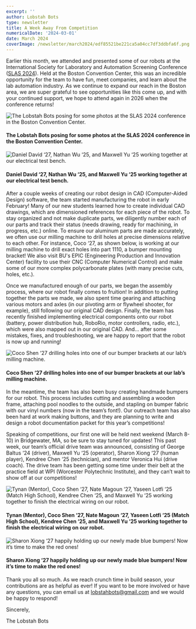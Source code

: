 ```yaml
---
excerpt: ''
author: Lobstah Bots
type: newsletter
title: A Week Away From Competition
numericalDate: '2024-03-01'
date: March 2024
coverImage: /newsletter/march2024/edf85521be221ca5a04cc7df3ddbfa6f.png
---
```


Earlier this month, we attended and presented some of our robots at the International Society for Laboratory and Automation Screening Conference ([SLAS 2024](https://www.slas.org/events-calendar/slas2024-international-conference-and-exhibition/)). Held at the Boston Convention Center, this was an incredible opportunity for the team to have fun, meet companies, and learn about the lab automation industry. As we continue to expand our reach in the Boston area, we are super grateful to see opportunities like this come up, and with your continued support, we hope to attend again in 2026 when the conference returns!

![The Lobstah Bots posing for some photos at the SLAS 2024 conference in the Boston Convention Center.](/newsletter/march2024/edf85521be221ca5a04cc7df3ddbfa6f.png)
#### The Lobstah Bots posing for some photos at the SLAS 2024 conference in the Boston Convention Center.

![Daniel David ‘27, Nathan Wu ‘25, and Maxwell Yu ‘25 working together at our electrical test bench.](/newsletter/march2024/37e6468ede94d01482c353814889410d.jpg)
#### Daniel David ‘27, Nathan Wu ‘25, and Maxwell Yu ‘25 working together at our electrical test bench.

After a couple weeks of creating our robot design in CAD (Computer-Aided Design) software, the team started manufacturing the robot in early February! Many of our new students learned how to create individual CAD drawings, which are dimensioned references for each piece of the robot. To stay organized and not make duplicate parts, we diligently number each of our parts and track their status (needs drawing, ready for machining, in progress, etc.) online. To ensure our aluminum parts are made accurately, we often use our milling machine to drill holes at precise dimensions relative to each other. For instance, Coco ‘27, as shown below, is working at our milling machine to drill exact holes into part 1110, a bumper mounting bracket! We also visit BU's EPIC (Engineering Production and Innovation Center) facility to use their CNC (Computer Numerical Control) and make some of our more complex polycarbonate plates (with many precise cuts, holes, etc.).

Once we manufactured enough of our parts, we began the assembly process, where our robot finally comes to fruition! In addition to putting together the parts we made, we also spent time gearing and attaching various motors and axles (in our pivoting arm or flywheel shooter, for example), still following our original CAD design. Finally, the team has recently finished implementing electrical components onto our robot (battery, power distribution hub, RoboRio, motor controllers, radio, etc.), which were also mapped out in our original CAD. And… after some mistakes, fixes, and troubleshooting, we are happy to report that the robot is now up and running!

![Coco Shen ‘27 drilling holes into one of our bumper brackets at our lab’s milling machine.](/newsletter/march2024/707ffaee3e17932672d361b8b15ff7bc.jpg)
#### Coco Shen ‘27 drilling holes into one of our bumper brackets at our lab’s milling machine.

In the meantime, the team has also been busy creating handmade bumpers for our robot. This process includes cutting and assembling a wooden frame, attaching pool noodles to the outside, and stapling on bumper fabric with our vinyl numbers (now in the team’s font!). Our outreach team has also been hard at work making buttons, and they are planning to write and design a robot documentation packet for this year’s competitions!

Speaking of competitions, our first one will be held next weekend (March 8-10) in Bridgewater, MA, so be sure to stay tuned for updates! This past week, our team’s official drive team was announced, consisting of George Baltus ‘24 (driver), Maxwell Yu ‘25 (operator), Sharon Xiong ‘27 (human player), Kendree Chen ‘25 (technician), and mentor Veronica Hui (drive coach). The drive team has been getting some time under their belt at the practice field at WPI (Worcester Polytechnic Institute), and they can’t wait to show off at our competitions!

![Tynan (Mentor), Coco Shen ‘27, Nate Magoun ‘27, Yaseen Lotfi ‘25 (Match High School), Kendree Chen ‘25, and Maxwell Yu ‘25 working together to finish the electrical wiring on our robot.](/newsletter/march2024/275f4a1382901286a0d0577079ddee28.jpg)
#### Tynan (Mentor), Coco Shen ‘27, Nate Magoun ‘27, Yaseen Lotfi ‘25 (Match High School), Kendree Chen ‘25, and Maxwell Yu ‘25 working together to finish the electrical wiring on our robot.

![Sharon Xiong ‘27 happily holding up our newly made blue bumpers! Now it’s time to make the red ones!](/newsletter/march2024/6e4a6d229487f13c173523d0b9ff4d30.jpg)
#### Sharon Xiong ‘27 happily holding up our newly made blue bumpers! Now it’s time to make the red ones!

Thank you all so much. As we reach crunch time in build season, your contributions are as helpful as ever! If you want to be more involved or have any questions, you can email us at [lobstahbots@gmail.com](mailto:lobstahbots@gmail.com) and we would be happy to respond!

Sincerely,

The Lobstah Bots

